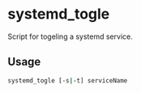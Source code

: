 # systemd_togle
Script for togeling a systemd service.

## Usage
```bash
systemd_togle [-s|-t] serviceName
```
